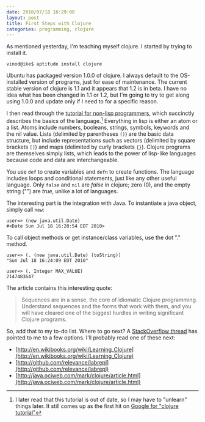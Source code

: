 ```yaml
---
date: 2010/07/18 16:29:00
layout: post
title: First Steps with Clojure
categories: programming, clojure
---
```

As mentioned yesterday, I'm teaching myself clojure. I started by trying to
install it. 

    vinod@ike$ aptitude install clojure

Ubuntu has packaged version 1.0.0 of clojure. I always default to the
OS-installed version of programs, just for ease of maintenance. The current
stable version of clojure is 1.1 and it appears that 1.2 is in beta. I have
no idea what has been changed in 1.1 or 1.2, but I'm going to try to get
along using 1.0.0 and update only if I need to for a specific reason.

I then read through the
[tutorial for non-lisp programmers](http://www.moxleystratton.com/article/clojure/for-non-lisp-programmers),
which succinctly describes the basics of the language.[^1] Everything in
lisp is either an atom or a list. Atoms include numbers, booleans, strings,
symbols, keywords and the nil value. Lists (delimited by parentheses `()`)
are the basic data structure, but include representations such as vectors
(delimited by square brackets `[]`) and maps (delimited by curly brackets
`{}`). Clojure programs are themselves simply lists, which leads to the
power of lisp-like languages because code and data are interchangeable.

You use `def` to create variables and `defn` to create functions. The
language includes loops and conditional statements, just like any other
useful language. Only `false` and `nil` are *false* in clojure; zero (0),
and the empty string ("") are *true*, unlike a lot of languages. 

The interesting part is the integration with Java. To instantiate a java
object, simply call `new`:

    user=> (new java.util.Date)
    #<Date Sun Jul 18 16:20:54 EDT 2010>

To call object methods or get instance/class variables, use the dot "."
method.

    user=> (. (new java.util.Date) (toString))
    "Sun Jul 18 16:24:09 EDT 2010"

    user=> (. Integer MAX_VALUE)
    2147483647

The article contains this interesting quote:

> Sequences are in a sense, the core of idiomatic Clojure
> programming. Understand sequences and the forms that work with them, and
> you will have cleared one of the biggest hurdles in writing significant
> Clojure programs.

So, add that to my to-do list. Where to go next? A
[StackOverflow thread](http://stackoverflow.com/questions/599519/which-tutorial-on-clojure-is-best)
has pointed to me to a few options. I'll probably read one of these next:

 - [http://en.wikibooks.org/wiki/Learning_Clojure](http://en.wikibooks.org/wiki/Learning_Clojure)
 - [http://github.com/relevance/labrepl](http://github.com/relevance/labrepl)
 - [http://java.ociweb.com/mark/clojure/article.html](http://java.ociweb.com/mark/clojure/article.html)

[^1]: I later read that this tutorial is out of date, so I may have to "unlearn" things later. It still comes up as the first hit on [Google for "clojure tutorial"](http://www.google.com/search?q=clojure+tutorial)
